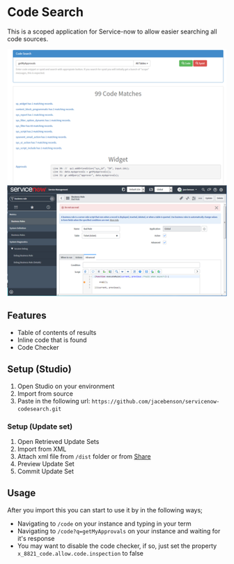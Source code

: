 # Code Search

This is a scoped application for Service-now to allow easier searching all code sources.

[![](screenshot.png)](https://github.com/jacebenson/servicenow-codesearch/blob/docs/demo.mp4)
![](screenshot-2.png)

## Features

- Table of contents of results
- Inline code that is found
- Code Checker

## Setup (Studio)

1. Open Studio on your environment
1. Import from source
1. Paste in the following url: `https://github.com/jacebenson/servicenow-codesearch.git`

### Setup (Update set)

1. Open Retrieved Update Sets
1. Import from XML
1. Attach xml file from `/dist` folder or from [Share](https://developer.servicenow.com/app.do#!/share/contents/7596230_code_share_for_sp?v=2.3&t=PRODUCT_DETAILS)
1. Preview Update Set
1. Commit Update Set

## Usage

After you import this you can start to use it by in the following ways;

- Navigating to `/code` on your instance and typing in your term
- Navigating to `/code?q=getMyApprovals` on your instance and waiting for it's response
- You may want to disable the code checker, if so, just set the property `x_8821_code.allow.code.inspection` to false
